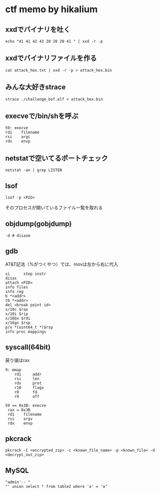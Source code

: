 # ctf memo by hikalium

## xxdでバイナリを吐く
```
echo "41 41 42 43 20 20 20 41 " | xxd -r -p
```

## xxdでバイナリファイルを作る
```
cat attack_hex.txt | xxd -r -p > attack_hex.bin
```

## みんな大好きstrace
```
strace ./challenge_bof.elf < attack_hex.bin
```

## execveで/bin/shを呼ぶ
```
59: execve
rdi    filename
rsi    argc
rdx    envp
```

## netstatで空いてるポートチェック
```
netstat -an | grep LISTEN
```

## lsof
```
lsof -p <PID>
```
そのプロセスが開いているファイル一覧を取れる

## objdump(gobjdump)
```
-d # disasm
```

## gdb
AT&T記法（%がつくやつ）では、movは左から右に代入
```
si      step instr
disas
attach <PID>
info files
info reg 
b *<addr>
tb *<addr>
del <break point id>
x/10c $rax
x/10i $rip
x/16bx $rdi
x/16gx $rsp
p/x *(uint64_t *)$rsp
info proc mappings
```

## syscall(64bit)
戻り値はrax

```
9: mmap
    rdi     addr
    rsi     len
    rdx     prot
    r10     flags
    r8      fd
    r9      off
```
```
59 == 0x3B: execve
 rax = 0x3B
 rdi    filename
 rsi    argv
 rdx    envp
```

## pkcrack
```
pkcrack -C <encrypted_zip> -c <known_file_name> -p <known_file> -d <decrypt_out_zip>
```

## MySQL
```
"admin'-- "
"' union select * from table2 where 'a' = 'a"
```
